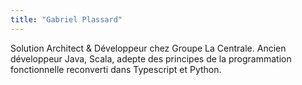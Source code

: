 ```yaml
---
title: "Gabriel Plassard"
---
```


Solution Architect & Développeur chez Groupe La Centrale. Ancien
développeur Java, Scala, adepte des principes de la programmation
fonctionnelle reconverti dans Typescript et Python.
